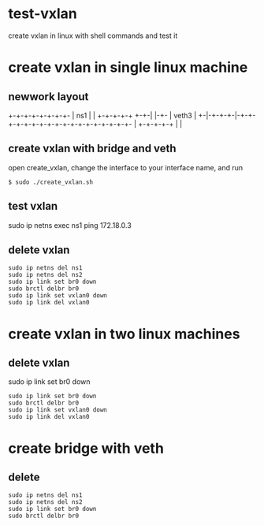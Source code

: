 # test-vxlan
create vxlan in linux with shell commands and test it

# create vxlan in single linux machine
## newwork layout
+-+-+-+-+-+-+-+-
| ns1
|
|   +-+-+-+-+
+-+-|       |-+-
    | veth3 |
  +-|-+-+-+-|-+-+-+-+-+-+-+-+-+-+-+-+-+-+-+-+-+-+-
  | +-+-+-+-+
  |
  |
## create vxlan with bridge and veth
open create_vxlan, change the interface to your interface name, and run
```shell
$ sudo ./create_vxlan.sh
```
## test vxlan
sudo ip netns exec ns1 ping 172.18.0.3
## delete vxlan
```shell
sudo ip netns del ns1
sudo ip netns del ns2
sudo ip link set br0 down
sudo brctl delbr br0
sudo ip link set vxlan0 down
sudo ip link del vxlan0
```

# create vxlan in two linux machines

## delete vxlan
sudo ip link set br0 down
```shell
sudo ip link set br0 down
sudo brctl delbr br0
sudo ip link set vxlan0 down
sudo ip link del vxlan0
```

# create bridge with veth

## delete
```shell
sudo ip netns del ns1
sudo ip netns del ns2
sudo ip link set br0 down
sudo brctl delbr br0
```